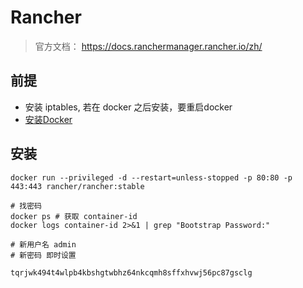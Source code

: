 # Rancher


> 官方文档： https://docs.ranchermanager.rancher.io/zh/


## 前提
- 安装 iptables, 若在 docker 之后安装，要重启docker
- [安装Docker](docker.md)

## 安装

```shell
docker run --privileged -d --restart=unless-stopped -p 80:80 -p 443:443 rancher/rancher:stable

# 找密码
docker ps # 获取 container-id
docker logs container-id 2>&1 | grep "Bootstrap Password:"

# 新用户名 admin
# 新密码 即时设置

tqrjwk494t4wlpb4kbshgtwbhz64nkcqmh8sffxhvwj56pc87gsclg
```